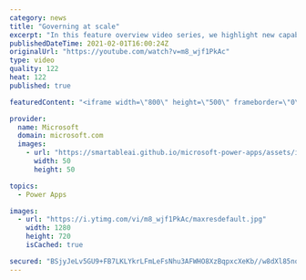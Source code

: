 ```yaml
---
category: news
title: "Governing at scale"
excerpt: "In this feature overview video series, we highlight new capabilities included in the latest update to Microsoft Power Apps.  Microsoft's Power Platform is a rich ecosystem of more than three hundred Microsoft and non-Microsoft connectors that can be leveraged by apps and flows. We are proud to introduce"
publishedDateTime: 2021-02-01T16:00:24Z
originalUrl: "https://youtube.com/watch?v=m8_wjf1PkAc"
type: video
quality: 122
heat: 122
published: true

featuredContent: "<iframe width=\"800\" height=\"500\" frameborder=\"0\" src=\"https://www.youtube.com/embed/m8_wjf1PkAc\" allow=\"accelerometer; autoplay; encrypted-media; gyroscope; picture-in-picture\" allowfullscreen></iframe>"

provider:
  name: Microsoft
  domain: microsoft.com
  images:
    - url: "https://smartableai.github.io/microsoft-power-apps/assets/images/organizations/microsoft.com-50x50.jpg"
      width: 50
      height: 50

topics:
  - Power Apps

images:
  - url: "https://i.ytimg.com/vi/m8_wjf1PkAc/maxresdefault.jpg"
    width: 1280
    height: 720
    isCached: true

secured: "BSjyJeLv5GU9+FB7LKLYkrLFmLeFsNhu3AFWHO8XzBqpxcXeKb//w8dXl85nq1PSMmXQGGzRh4ZeT70WzssaI5tp3U6uk5oso+b7/tJxe0Mat9RZW/7BYy+X9+RNFe8A6h6CqiZaarL3M9RKxSdJrX26RtkYLCOz7TN2SCHV1mefvQN9tPt/xYYj2J09Nfp+MagZxb/m3vHjpoCcOevFQMZ/JzIaewLR/wAziQHPiLqAGdUuD0VljzPK9rFSTwEjWBuXIEr5+90DhEICwdjY0JEkhHoyMcDLvtYNJ/M3fGEUuiBoQ4A6ssdssOqIGhSbLxFHVUJsBVdnwv6ImwExK3fQGZC+o+ulKDVVpJmq74j0knf9SYgj2pIBej452JdEnDuNGz6GDnKmM5qGxPK7MV4C2BzGNvU/0hYl1KOMHZA=;VFx38KQwBxhN/NBV8Yu2bQ=="
---
```


